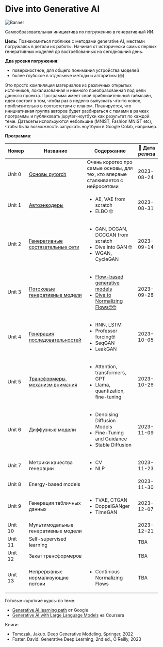 # Dive into Generative AI

![Banner](https://github.com/sswt/dive2gai/assets/13690948/2787920a-db77-4d95-8e7b-1e8f2938ea86)

Самообразовательная инициатива по погружению в генеративный ИИ.

**Цель:** Познакомиться поближе с методами generative AI, местами погружаясь в детали их работы. Начиная от исторически самых первых генеративных моделей до востребованных на сегодняшний день.

**Два уровня погружения:**

* поверхностное, для общего понимания устройства моделей
* более глубокое в отдельные методы и алгоритмы (🤓)

Это просто компиляция материалов из различных открытых источников, локализованная и немного преобразованная под цели данного проекта. Программа имеет свой приблизительный таймлайн, идея состоит в том, чтобы раз в неделю выпускать что-то новое, приблизительно в соответствии с планом. Планируется, что инициативная группа авторов будет разбираться с темами в рамках программы и публиковать jupyter-ноутбуки как результат по каждой теме. Датасеты используются небольшие (MNIST, Fashion MNIST etc), чтобы была возможность запускать ноутбуки в Google Colab, например.

**Программа:**

| Номер  | Название       | Содержание     | 📆 Дата релиза  |
|--------|----------------|----------------|-----------------|
| Unit 0 | [Основы pytorch](https://github.com/sswt/dive2gai/tree/main/unit0) | Очень коротко про самые основы, для тех, кто впервые сталкивается с нейросетями | 2023-08-24 |
| Unit 1 | [Автоэнкодеры](https://github.com/sswt/dive2gai/tree/main/unit1)   | <ul><li>AE, VAE from scratch</li><li>ELBO 🤓</li></ul> | 2023-08-31 |
| Unit 2 | [Генеративные состязательные сети](https://github.com/sswt/dive2gai/tree/main/unit2)   | <ul><li>GAN, DCGAN, DCCGAN from scratch</li><li>Dive into GAN 🤓</li><li>WGAN, CycleGAN</li></ul> | 2023-09-14 |
| Unit 3 | [Потоковые генеративные модели](https://github.com/sswt/dive2gai/tree/main/unit3) | <ul><li>[Flow-based generative models](https://github.com/sswt/dive2gai/tree/main/unit3/NormalizingFlowsIntro.ipynb)</li><li>[Dive to Normalizing Flows🤓🤓](https://github.com/sswt/dive2gai/tree/main/unit3/DiveToNF.ipynb)</li></ul> | 2023-09-28 |
| Unit 4 | [Генерация последовательностей](https://github.com/sswt/dive2gai/tree/main/unit4) | <ul><li>RNN, LSTM</li><li>Professor forcing🤓</li><li>SeqGAN</li><li>LeakGAN</li></ul> | 2023-10-05 |
| Unit 5 | [Трансформеры, механизм внимания](https://github.com/sswt/dive2gai/tree/main/unit5) | <ul><li>Attention, transformers, GPT</li><li>Llama, quantization, fine-tuning</li></ul> | 2023-10-26 |
| Unit 6 | Диффузные модели | <ul><li>Denoising Diffusion Models</li><li>Fine-Tuning and Guidance</li><li>Stable Diffusion</li></ul> | 2023-11-09 |
| Unit 7 | Метрики качества генерации | <ul><li>CV</li><li>NLP</li></ul> | 2023-11-23 |
| Unit 8 | Energy-based models |  | 2023-11-30 |
| Unit 9 | Генерация табличных данных | <ul><li>TVAE, CTGAN</li><li>DoppelGANger</li><li>TimeGAN</li></ul> | 2023-12-07 |
| Unit 10 | Мультимодальные генеративные модели |  | 2023-12-21 |
| Unit 11 | Self-supervised learning |  | TBA |
| Unit 12 | Закат трансформеров |  | TBA |
| Unit 13 | Непрерывные нормализующие потоки | <ul><li>Continious Normalizing Flows</li></ul> | TBA |


Готовые короткие курсы по теме:

* [Generative AI learning path](https://www.cloudskillsboost.google/journeys/118) от Google
* [Generative AI with Large Language Models](https://www.coursera.org/learn/generative-ai-with-llms) на Coursera

Книги:

* Tomczak, Jakub. Deep Generative Modeling. Springer, 2022
* Foster, David. Generative Deep Learning, 2nd ed., O'Reilly, 2023
